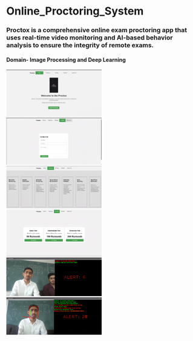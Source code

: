 # Online_Proctoring_System
### Proctox is a comprehensive online exam proctoring app that uses real-time video monitoring and AI-based behavior analysis to ensure the integrity of remote exams.
#### Domain- Image Processing and Deep Learning
<img src="Screenshots\Proctox_1.png" width="50%" height="50%">
<img src="Screenshots\Proctox_2.png" width="50%" height="50%">
<img src="Screenshots\Proctox_3.png" width="50%" height="50%">
<img src="Screenshots\Proctox_4.png" width="50%" height="50%">
<img src="Screenshots\Proctox_5.png" width="50%" height="50%">
<img src="Screenshots\Proctox_6.png" width="50%" height="50%">

